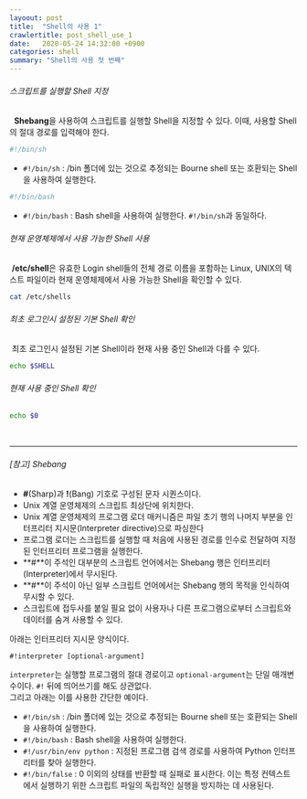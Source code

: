 ```yaml
---
layoout: post
title:  "Shell의 사용 1"
crawlertitle: post_shell_use_1
date:   2020-05-24 14:32:00 +0900
categories: shell
summary: "Shell의 사용 첫 번째"
---
```

###### 스크립트를 실행할 Shell 지정
&nbsp; **Shebang**을 사용하여 스크립트를 실행할 Shell을 지정할 수 있다. 이때, 사용할 Shell의 절대 경로를 입력해야 한다.
~~~sh
#!/bin/sh
~~~  
- `#!/bin/sh` : /bin 폴더에 있는 것으로 추정되는 Bourne shell 또는 호환되는 Shell을 사용하여 실행한다.  

~~~sh
#!/bin/bash
~~~  
- `#!/bin/bash` : Bash shell을 사용하여 실행한다. `#!/bin/sh`과 동일하다.  

###### 현재 운영체제에서 사용 가능한 Shell 사용
&nbsp;**/etc/shell**은 유효한 Login shell들의 전체 경로 이름을 포함하는 Linux, UNIX의 텍스트 파일이라 현재 운영체제에서 사용 가능한 Shell을 확인할 수 있다.
~~~sh
cat /etc/shells
~~~  

###### 최초 로그인시 설정된 기본 Shell 확인
&nbsp;최초 로그인시 설정된 기본 Shell이라 현재 사용 중인 Shell과 다를 수 있다.
~~~sh
echo $SHELL
~~~

###### 현재 사용 중인 Shell 확인
~~~sh
echo $0
~~~  
<br>
<hr>

###### [참고] Shebang
- **#**(Sharp)과 **!**(Bang) 기호로 구성된 문자 시퀀스이다.
- Unix 계열 운영체제의 스크립트 최상단에 위치한다.
- Unix 계열 운영체제의 프로그램 로더 매커니즘은 파일 초기 행의 나머지 부분을 인터프리터 지시문(Interpreter directive)으로 파싱한다
- 프로그램 로더는 스크립트를 실행할 때 처음에 사용된 경로를 인수로 전달하여 지정된 인터프리터 프로그램을 실행한다.
- **#**이 주석인 대부분의 스크립트 언어에서는 Shebang 행은 인터프리터(Interpreter)에서 무시된다.
- **#**이 주석이 아닌 일부 스크립트 언어에서는 Shebang 행의 목적을 인식하여 무시할 수 있다.
- 스크립트에 접두사를 붙일 필요 없이 사용자나 다른 프로그램으로부터 스크립트와 데이터를 숨겨 사용할 수 있다.  

아래는 인터프리터 지시문 양식이다.
~~~
#!interpreter [optional-argument]
~~~
`interpreter`는 실행할 프로그램의 절대 경로이고 `optional-argument`는 단일 매개변수이다. `#!` 뒤에 띄어쓰기를 해도 상관없다.  
그리고 아래는 이를 사용한 간단한 예이다.
- `#!/bin/sh` : /bin 폴더에 있는 것으로 추정되는 Bourne shell 또는 호환되는 Shell을 사용하여 실행한다.
- `#!/bin/bash` : Bash shell을 사용하여 실행한다.
- `#!/usr/bin/env python` : 지정된 프로그램 검색 경로를 사용하여 Python 인터프리터를 찾아 실행한다.
- `#!/bin/false` : 0 이외의 상태를 반환할 때 실패로 표시한다. 이는 특정 컨텍스트에서 실행하기 위한 스크립트 파일의 독립적인 실행을 방지하는 데 사용된다.
